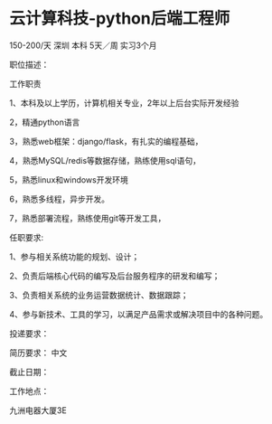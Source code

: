 # 云计算科技-python后端工程师

150-200/天 深圳 本科 5天／周 实习3个月 

职位描述：

工作职责

1、本科及以上学历，计算机相关专业，2年以上后台实际开发经验 

2，精通python语言

 3，熟悉web框架：django/flask，有扎实的编程基础，

 4，熟悉MySQL/redis等数据存储，熟练使用sql语句，

 5，熟悉linux和windows开发环境 

6，熟悉多线程，异步开发。

 7，熟悉部署流程，熟练使用git等开发工具，



任职要求:

1、参与相关系统功能的规划、设计；

 2、负责后端核心代码的编写及后台服务程序的研发和编写；

 3、负责相关系统的业务运营数据统计、数据跟踪；

 4、参与新技术、工具的学习，以满足产品需求或解决项目中的各种问题。



投递要求：

简历要求： 中文

截止日期：

工作地点：

九洲电器大厦3E